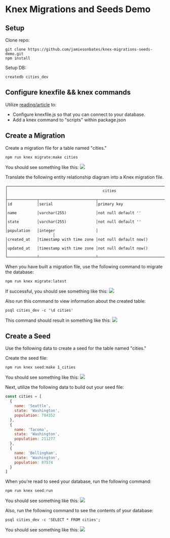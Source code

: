 # Knex Migrations and Seeds Demo

## Setup

Clone repo:
```
git clone https://github.com/jamiesonbates/knex-migrations-seeds-demo.git
npm install
```

Setup DB:
```
createdb cities_dev
```

## Configure knexfile && knex commands
Utilize [reading/article](https://learn.galvanize.com/cohorts/180/units/2802/content_files/33132) to:
* Configure knexfile.js so that you can connect to your database.
* Add a knex command to "scripts" within package.json

## Create a Migration
Create a migration file for a table named "cities."
```
npm run knex migrate:make cities
```

You should see something like this:
![](https://students-gschool-production.s3.amazonaws.com/uploads/asset/file/627/1._fish__-Users-jamiesonbates-Projects-g56-lectures-knex-migrations-seeds-demo__fish__iTerm2__Today_at_8.24.20_AM.png)

Translate the following entity relationship diagram into a Knex migration file.
```text
┌──────────────────────────────────────────────────────────────────────────────────────────┐
│                                          cities                                           │
├─────────────┬─────────────────────────┬──────────────────────────────────────────────────┤
│id           │serial                   │primary key                                       │
│name         │varchar(255)             │not null default ''                               │
│state        │varchar(255)             │not null default ''                               │
│population   │integer                  │                                                  │
│created_at   │timestamp with time zone │not null default now()                            │
│updated_at   │timestamp with time zone │not null default now()                            │
└─────────────┴─────────────────────────┴──────────────────────────────────────────────────┘
```

When you have built a migration file, use the following command to migrate the database:
```
npm run knex migrate:latest
```

If successful, you should see something like this:
![](https://students-gschool-production.s3.amazonaws.com/uploads/asset/file/631/1._fish__-Users-jamiesonbates-Projects-g56-lectures-knex-migrations-seeds-demo__fish__iTerm2__Today_at_8.23.14_AM.png)

Also run this command to view information about the created table:
```
psql cities_dev -c '\d cities'
```
This command should result in something like this:
![](https://students-gschool-production.s3.amazonaws.com/uploads/asset/file/626/1._fish__-Users-jamiesonbates-Projects-g56-lectures-knex-migrations-seeds-demo__fish__iTerm2__Today_at_8.25.10_AM.png)

## Create a Seed
Use the following data to create a seed for the table named "cities."

Create the seed file:
```
npm run knex seed:make 1_cities
```

You should see something like this:
![](https://students-gschool-production.s3.amazonaws.com/uploads/asset/file/628/1._fish__-Users-jamiesonbates-Projects-g56-lectures-knex-migrations-seeds-demo__fish__iTerm2__Today_at_8.16.54_AM.png)

Next, utilize the following data to build out your seed file:
```javascript
const cities = [
  {
    name: 'Seattle',
    state: 'Washington',
    population: 704352
  },
  {
    name: 'Tacoma',
    state: 'Washington',
    population: 211277
  },
  {
    name: 'Bellingham',
    state: 'Washington',
    population: 87574
  }
]
```

When you're read to seed your database, run the following command:
```
npm run knex seed:run
```

You should see something like this:
![](https://students-gschool-production.s3.amazonaws.com/uploads/asset/file/629/1._fish__-Users-jamiesonbates-Projects-g56-lectures-knex-migrations-seeds-demo__fish__iTerm2__Today_at_8.27.38_AM.png)


Also, run the following command to see the contents of your database:
```
psql cities_dev -c 'SELECT * FROM cities';
```

You should see something like this:
![](https://students-gschool-production.s3.amazonaws.com/uploads/asset/file/630/asdfasdfasdfsadf.png)
